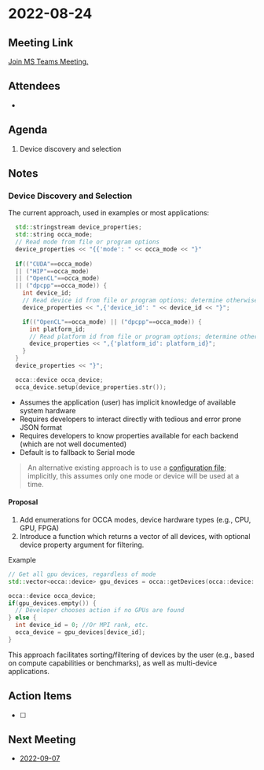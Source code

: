 # 2022-08-24

## Meeting Link

[Join MS Teams Meeting.](https://teams.microsoft.com/l/meetup-join/19%3ameeting_OTE5ZWMwMGUtN2I5OS00ZDBjLWE2YzUtOGM1MzE2OWNiMDhk%40thread.v2/0?context=%7b%22Tid%22%3a%220cfca185-25f7-49e3-8ae7-704d5326e285%22%2c%22Oid%22%3a%22e76e8444-bf17-4212-b407-066369e3264c%22%7d)

## Attendees

- 

## Agenda

1. Device discovery and selection

## Notes

### Device Discovery and Selection

The current approach, used in examples or most applications:
```cpp
  std::stringstream device_properties;  
  std::string occa_mode;
  // Read mode from file or program options
  device_properties << "{{'mode': " << occa_mode << "}"
  
  if(("CUDA"==occa_mode) 
  || ("HIP"==occa_mode)
  || ("OpenCL"==occa_mode)
  || ("dpcpp"==occa_mode)) {
    int device_id;
    // Read device id from file or program options; determine otherwise.    
    device_properties << ",{'device_id': " << device_id << "}";

    if(("OpenCL"==occa_mode) || ("dpcpp"==occa_mode)) {
      int platform_id;
      // Read platform id from file or program options; determine otherwise
      device_properties << ",{'platform_id': platform_id}";
    }
  }
  device_properties << "}";

  occa::device occa_device;
  occa_device.setup(device_properties.str());
```

- Assumes the application (user) has implicit knowledge of available system hardware
- Requires developers to interact directly with tedious and error prone JSON format
- Requires developers to know properties available for each backend (which are not well documented)
- Default is to fallback to Serial mode

> An alternative existing approach is to use a [configuration file](https://github.com/libocca/occa/blob/development/config.default.json); implicitly, this assumes only one mode or device will be used at a time.

#### **Proposal**

1. Add enumerations for OCCA modes, device hardware types (e.g., CPU, GPU, FPGA)
2. Introduce a function which returns a vector of all devices, with optional device property argument for filtering.

Example
```cpp
// Get all gpu devices, regardless of mode
std::vector<occa::device> gpu_devices = occa::getDevices(occa::device::type::gpu);

occa::device occa_device;
if(gpu_devices.empty()) {
  // Developer chooses action if no GPUs are found
} else {
  int device_id = 0; //Or MPI rank, etc.
  occa_device = gpu_devices[device_id];
} 
```

This approach facilitates sorting/filtering of devices by the user (e.g., based on compute capabilities or benchmarks), as well as multi-device applications.

## Action Items

- [ ]

## Next Meeting

- [2022-09-07](2022-09-07.md)